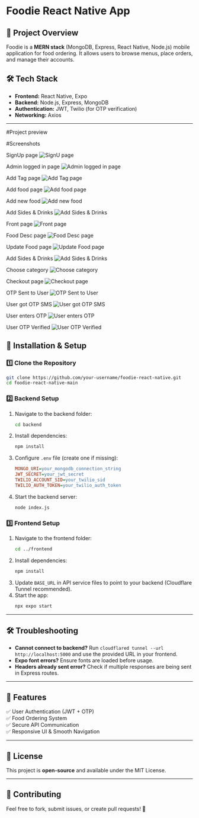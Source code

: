 # Foodie React Native App

## 📌 Project Overview
Foodie is a **MERN stack** (MongoDB, Express, React Native, Node.js) mobile application for food ordering. It allows users to browse menus, place orders, and manage their accounts.

## 🛠 Tech Stack
- **Frontend:** React Native, Expo
- **Backend:** Node.js, Express, MongoDB
- **Authentication:** JWT, Twilio (for OTP verification)
- **Networking:** Axios

---

#Project preview

#Screenshots

SignUp page
![SignU page](https://github.com/user-attachments/assets/6824d543-eff9-48ad-9a6c-f53e089eeca3)

Admin logged in page
![Admin logged in page](https://github.com/user-attachments/assets/4e468e98-e135-4eca-93a9-bb7e4e3698ce)

Add Tag page
![Add Tag page](https://github.com/user-attachments/assets/f75c6b59-db08-4d69-8505-ce1711a0568e)

Add food page
![Add food page](https://github.com/user-attachments/assets/ad6ea992-748a-4a00-96aa-76eff58d724d)

Add new food
![Add new food](https://github.com/user-attachments/assets/51fd0bac-d357-4e74-a26d-ab977b3c5679)

Add Sides & Drinks
![Add Sides & Drinks](https://github.com/user-attachments/assets/4f57c252-9b85-4e23-8dd0-78150c2cc415)

Front page
![Front page](https://github.com/user-attachments/assets/1be2d4d9-5e69-4b00-9fb3-353661bbfdb1)

Food Desc page
![Food Desc page](https://github.com/user-attachments/assets/4d0593f6-14ad-4683-8e7e-1ec269d147fa)

Update Food page
![Update Food page](https://github.com/user-attachments/assets/6d199fb4-ccce-47e6-9396-3bd1dea8f034)

Add Sides & Drinks
![Add Sides & Drinks](https://github.com/user-attachments/assets/b3e39f26-79bf-46f9-b0c6-2cb52b498d39)

Choose category
![Choose category](https://github.com/user-attachments/assets/a0c06656-f506-42e8-b328-06163cde7f68)

Checkout page
![Checkout page](https://github.com/user-attachments/assets/ce95088e-94b0-48b3-a417-9db51a6aded7)


OTP Sent to User
![OTP Sent to User](https://github.com/user-attachments/assets/f3361a27-8939-4a0b-83f8-64cce0013f29)


User got OTP SMS
![User got OTP SMS](https://github.com/user-attachments/assets/fa356fb3-d501-469c-b99d-dba1e7ca70b4)


User enters OTP
![User enters OTP](https://github.com/user-attachments/assets/a6bfbdd9-cff9-4e0e-8e05-8c4e2f8a1fa7)


User OTP Verified
![User OTP Verified](https://github.com/user-attachments/assets/da201964-579e-4eae-8577-f4ca19359f70)







## 🚀 Installation & Setup
### **1️⃣ Clone the Repository**
```sh
git clone https://github.com/your-username/foodie-react-native.git
cd foodie-react-native-main
```

### **2️⃣ Backend Setup**
1. Navigate to the backend folder:
   ```sh
   cd backend
   ```
2. Install dependencies:
   ```sh
   npm install
   ```
3. Configure `.env` file (create one if missing):
   ```ini
   MONGO_URI=your_mongodb_connection_string
   JWT_SECRET=your_jwt_secret
   TWILIO_ACCOUNT_SID=your_twilio_sid
   TWILIO_AUTH_TOKEN=your_twilio_auth_token
   ```
4. Start the backend server:
   ```sh
   node index.js
   ```

### **3️⃣ Frontend Setup**
1. Navigate to the frontend folder:
   ```sh
   cd ../frontend
   ```
2. Install dependencies:
   ```sh
   npm install
   ```
3. Update `BASE_URL` in API service files to point to your backend (Cloudflare Tunnel recommended).
4. Start the app:
   ```sh
   npx expo start
   ```

---

## 🛠 Troubleshooting
- **Cannot connect to backend?** Run `cloudflared tunnel --url http://localhost:5000` and use the provided URL in your frontend.
- **Expo font errors?** Ensure fonts are loaded before usage.
- **Headers already sent error?** Check if multiple responses are being sent in Express routes.

---

## 📌 Features
✅ User Authentication (JWT + OTP)  
✅ Food Ordering System  
✅ Secure API Communication  
✅ Responsive UI & Smooth Navigation  

---

## 📜 License
This project is **open-source** and available under the MIT License.

---

## 🤝 Contributing
Feel free to fork, submit issues, or create pull requests! 🎉

